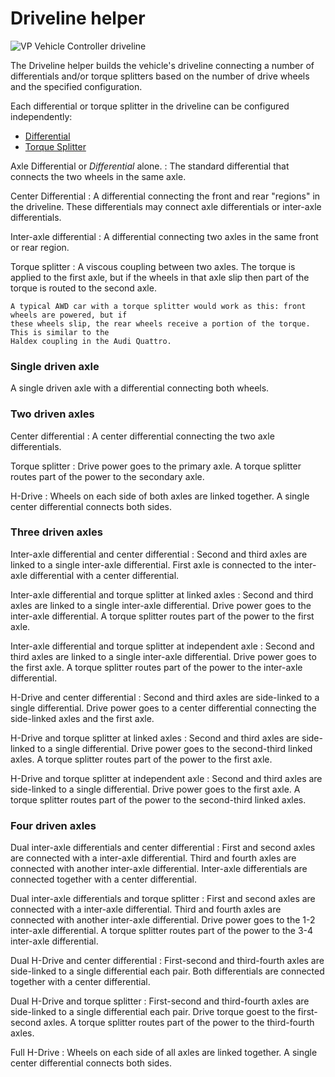 # Driveline helper

![VP Vehicle Controller driveline](/img/blocks/vpp-driveline-inspector.png)

The Driveline helper builds the vehicle's driveline connecting a number of differentials and/or
torque splitters based on the number of drive wheels and the specified configuration.

Each differential or torque splitter in the driveline can be configured independently:

- [Differential](/blocks/differential/)
- [Torque Splitter](/blocks/torque-splitter/)

Axle Differential or _Differential_ alone.
:	The standard differential that connects the two wheels in the same axle.

Center Differential
:	A differential connecting the front and rear "regions" in the driveline. These differentials may
	connect axle differentials or inter-axle differentials.

Inter-axle differential
:	A differential connecting two axles in the same front or rear region.

Torque splitter
:	A viscous coupling between two axles. The torque is applied to the first axle, but if the wheels
	in that axle slip then part of the torque is routed to the second axle.

	A typical AWD car with a torque splitter would work as this: front wheels are powered, but if
	these wheels slip, the rear wheels receive a portion of the torque. This is similar to the
	Haldex coupling in the Audi Quattro.

### Single driven axle

A single driven axle with a differential connecting both wheels.

<canvas id="fig1" class="img-responsive" width="224px" height="102px">
<!-- width and height here must be the same as the canvas will have, being:
	16 pixels per square in X
	17 pixels per square in Y
-->
</canvas>
<script type="text/javascript">
	var drawCanvas = function()
		{
		var chart = new drivelinechartcanvas("fig1", 14, 6);

		chart.originX = 3;
		chart.originY = -2;
		chart.AxleTop ( 0, 0 );
		chart.TorqueInputTop ( 4, 0 );
		chart.Text ( 4, -4, "Axle differential" );
		}

	if (window.addEventListener) window.addEventListener('load', drawCanvas, false);
	else if (window.attachEvent) window.attachEvent('onload', drawCanvas);
</script>

### Two driven axles

Center differential
:	A center differential connecting the two axle differentials.

Torque splitter
:	Drive power goes to the primary axle. A torque splitter routes part of the power to the
	secondary axle.

H-Drive
:	Wheels on each side of both axles are linked together. A single center differential connects
	both sides.

<canvas id="fig2" class="img-responsive" width="576px" height="289px">
<!-- width and height here must be the same as the canvas will have, being:
	16 pixels per square in X
	17 pixels per square in Y
-->
</canvas>
<script type="text/javascript">
	var drawCanvas = function()
		{
		var chart = new drivelinechartcanvas("fig2", 36, 17);

		chart.originX = 3;
		chart.originY = -2;
		chart.Text ( 4, -14, "Center differential" );

		chart.AxleBottom ( 0, 0 );
		chart.AxleTop ( 0, -10 );
		chart.Differential ( 3, -5 );
		chart.ShaftTop ( 3, -5 );
		chart.ShaftBottom ( 3, -5 );
		chart.ShaftRight ( 3, -5 );
		chart.ConnectY ( 4, -2, -3 );
		chart.ConnectY ( 4, -7, -3 );
		chart.TorqueInputRightTop ( 5, -6 );

		chart.originX = 14;
		chart.originY = -2;
		chart.Text ( 4, -14, "Torque splitter" );

		chart.AxleBottom ( 0, 0 );
		chart.AxleTop ( 0, -10 );
		chart.TorqueSplitter ( 3, -3 );
		chart.ShaftTop ( 3, -3 );
		chart.ShaftBottom ( 3, -3 );
		chart.ShaftRight ( 3, -3 );
		chart.ConnectY ( 4, -2, -1 );
		chart.ConnectY ( 4, -5, -5 );
		chart.TorqueInputRightTop ( 5, -4 );

		chart.originX = 25;
		chart.originY = -2;
		chart.Text ( 4, -14, "H-Drive" );

		chart.WheelLeft ( 0, 0, 1 );
		chart.WheelLeft ( 0, -10, 1 );
		chart.WheelRight ( 7, 0, 1 );
		chart.WheelRight ( 7, -10, 1 );
		chart.Differential ( 3, -5 );
		chart.ShaftLeft ( 3, -5 );
		chart.ShaftRight ( 3, -5 );
		chart.ShaftTop ( 3, -5 );
		chart.TorqueInputTop ( 4, -5 );
		chart.ConnectY ( 2, -1, -10 );
		chart.ConnectY ( 6, -1, -10 );
		chart.ConnectX ( 2, -6, 1 );
		chart.ConnectX ( 5, -6, 1 );
		}

	if (window.addEventListener) window.addEventListener('load', drawCanvas, false);
	else if (window.attachEvent) window.attachEvent('onload', drawCanvas);
</script>

### Three driven axles

Inter-axle differential and center differential
:	Second and third axles are linked to a single inter-axle differential. First axle is
	connected to the inter-axle differential with a center differential.

Inter-axle differential and torque splitter at linked axles
:	Second and third axles are linked to a single inter-axle differential. Drive power goes to the
 	inter-axle differential. A torque splitter routes part of the power to the first axle.

Inter-axle differential and torque splitter at independent axle
:	Second and third axles are linked to a single inter-axle differential. Drive power goes to the
 	first axle. A torque splitter routes part of the power to the inter-axle differential.

H-Drive and center differential
:	Second and third axles are side-linked to a single differential. Drive power goes to a center
	differential connecting the side-linked axles and the first axle.

H-Drive and torque splitter at linked axles
:	Second and third axles are side-linked to a single differential. Drive power goes to the
	second-third linked axles. A torque splitter routes part of the power to the first axle.

H-Drive and torque splitter at independent axle
:	Second and third axles are side-linked to a single differential. Drive power goes to the first
	axle. A torque splitter routes part of the power to the second-third linked axles.

<canvas id="fig3-1" class="img-responsive" width="608px" height="357px">
<!-- width and height here must be the same as the canvas will have, being:
	16 pixels per square in X
	17 pixels per square in Y
-->
</canvas>
<script type="text/javascript">
	var drawCanvas = function()
		{
		var chart = new drivelinechartcanvas("fig3-1", 38, 21);

		chart.originX = 3;
		chart.originY = -2;
		chart.Text ( 4, -17, "Inter-axle differential and\ncenter differential" );
		<!-- chart.DrawRulers (); -->

		chart.AxleBottom ( 0, 0 );
		chart.InterAxleGroup ( 0, -8 );

		chart.Differential ( 3, -5 );
		chart.ShaftTop ( 3, -5 );
		chart.ShaftBottom ( 3, -5 );
		chart.ShaftRight ( 3, -5 );
		chart.ConnectY ( 4, -2, -3 );
		chart.ConnectX ( 4, -7, -2 );
		chart.ConnectY ( 2, -7, -4 );
		chart.ConnectX ( 2, -11, 1 );
		chart.TorqueInputRightTop ( 5, -6 );

		chart.originX = 15;
		chart.originY = -2;
		chart.Text ( 4, -18, "Inter-axle differential and\ntorque splitter\nat linked axles" );
		<!-- chart.DrawRulers (); -->

		chart.AxleBottom ( 0, 0 );
		chart.InterAxleGroup ( 0, -8 );

		chart.TorqueSplitterDown ( 3, -5 );
		chart.ShaftTop ( 3, -5 );
		chart.ShaftBottom ( 3, -5 );
		chart.ShaftRight ( 3, -5 );
		chart.ConnectY ( 4, -2, -3 );
		chart.ConnectX ( 4, -7, -2 );
		chart.ConnectY ( 2, -7, -4 );
		chart.ConnectX ( 2, -11, 1 );
		chart.TorqueInputRightTop ( 5, -6 );

		chart.originX = 27;
		chart.originY = -2;
		chart.Text ( 4, -18, "Inter-axle differential and\ntorque splitter at\nindependent axle" );
		<!-- chart.DrawRulers (); -->

		chart.AxleBottom ( 0, 0 );
		chart.InterAxleGroup ( 0, -8 );

		chart.TorqueSplitter ( 3, -3 );
		chart.ShaftTop ( 3, -3 );
		chart.ShaftBottom ( 3, -3 );
		chart.ShaftRight ( 3, -3 );
		chart.ConnectY ( 4, -2, -1 );
		chart.ConnectY ( 4, -5, -2 );
		chart.ConnectX ( 4, -7, -2 );
		chart.ConnectY ( 2, -7, -4 );
		chart.ConnectX ( 2, -11, 1 );
		chart.TorqueInputRightTop ( 5, -4 );
		}

	if (window.addEventListener) window.addEventListener('load', drawCanvas, false);
	else if (window.attachEvent) window.attachEvent('onload', drawCanvas);
</script>

<canvas id="fig3-2" class="img-responsive" width="608px" height="357px">
<!-- width and height here must be the same as the canvas will have, being:
	16 pixels per square in X
	17 pixels per square in Y
-->
</canvas>
<script type="text/javascript">
	var drawCanvas = function()
		{
		var chart = new drivelinechartcanvas("fig3-2", 38, 21);

		chart.originX = 3;
		chart.originY = -2;
		chart.Text ( 4, -17, "H-Drive and\ncenter differential" );

		chart.AxleBottom ( 0, 0 );
		chart.HDriveGroupTop ( 0, -8 );
		chart.Differential ( 3, -5 );
		chart.ShaftTop ( 3, -5 );
		chart.ShaftBottom ( 3, -5 );
		chart.ShaftRight ( 3, -5 );
		chart.ConnectY ( 4, -2, -3 );
		chart.ConnectY ( 4, -7, -3 );
		chart.TorqueInputRightTop ( 5, -6 );

		chart.originX = 15;
		chart.originY = -2;
		chart.Text ( 4, -18, "H-Drive and\ntorque splitter\nat linked axles" );

		chart.AxleBottom ( 0, 0 );
		chart.HDriveGroupTop ( 0, -8 );
		chart.TorqueSplitterDown ( 3, -7 );
		chart.ShaftTop ( 3, -7 );
		chart.ShaftBottom ( 3, -7 );
		chart.ShaftRight ( 3, -7 );
		chart.ConnectY ( 4, -2, -5 );
		chart.ConnectY ( 4, -9, -1 );
		chart.TorqueInputRightTop ( 5, -8 );

		chart.originX = 27;
		chart.originY = -2;
		chart.Text ( 4, -18, "H-Drive and\ntorque splitter at\nindependent axle" );

		chart.AxleBottom ( 0, 0 );
		chart.HDriveGroupTop ( 0, -8 );
		chart.TorqueSplitter ( 3, -3 );
		chart.ShaftTop ( 3, -3 );
		chart.ShaftBottom ( 3, -3 );
		chart.ShaftRight ( 3, -3 );
		chart.ConnectY ( 4, -2, -1 );
		chart.ConnectY ( 4, -5, -5 );
		chart.TorqueInputRightTop ( 5, -4 );
		}

	if (window.addEventListener) window.addEventListener('load', drawCanvas, false);
	else if (window.attachEvent) window.attachEvent('onload', drawCanvas);
</script>

### Four driven axles

Dual inter-axle differentials and center differential
:	First and second axles are connected with a inter-axle differential. Third and fourth axles are
	connected with another inter-axle differential. Inter-axle differentials are connected together
	with a center differential.

Dual inter-axle differentials and torque splitter
:	First and second axles are connected with a inter-axle differential. Third and fourth axles are
	connected with another inter-axle differential. Drive power goes to the 1-2 inter-axle
	differential. A torque splitter routes part of the power to the 3-4 inter-axle differential.

Dual H-Drive and center differential
:	First-second and third-fourth axles are side-linked to a single differential each pair. Both
	differentials are connected together with a center differential.

Dual H-Drive and torque splitter
:	First-second and third-fourth axles are side-linked to a single differential each pair. Drive
	torque goest to the first-second axles. A torque splitter routes part of the power to the
	third-fourth axles.

Full H-Drive
:	Wheels on each side of all axles are linked together. A single center differential connects both
	sides.

<canvas id="fig4-1" class="img-responsive" width="432px" height="374px">
<!-- width and height here must be the same as the canvas will have, being:
	16 pixels per square in X
	17 pixels per square in Y
-->
</canvas>
<script type="text/javascript">
	var drawCanvas = function()
		{
		var chart = new drivelinechartcanvas("fig4-1", 27, 22);

		chart.originX = 3;
		chart.originY = -2;
		chart.Text ( 4, -19, "Dual inter-axle differentials\nand center differential" );

		chart.InterAxleGroup ( 0, 0 );
		chart.InterAxleGroup ( 0, -10 );
		chart.ConnectX ( 2, -3, 1 );
		chart.ConnectX ( 2, -13, 1 );
		chart.ConnectY ( 2, -3, -4 );
		chart.ConnectY ( 2, -13, 4 );
		chart.Differential ( 1, -7 );
		chart.ShaftTop ( 1, -7 );
		chart.ShaftBottom ( 1, -7 );
		chart.ShaftRight ( 1, -7 );
		chart.TorqueInputRightTop ( 3, -8 );

		chart.originX = 16;
		chart.originY = -2;
		chart.Text ( 4, -19, "Dual inter-axle differentials\nand torque splitter" );

		chart.InterAxleGroup ( 0, 0 );
		chart.InterAxleGroup ( 0, -10 );
		chart.ConnectX ( 2, -3, 1 );
		chart.ConnectX ( 2, -13, 1 );
		chart.ConnectY ( 2, -3, -4 );
		chart.ConnectY ( 2, -13, 4 );
		chart.TorqueSplitter ( 1, -7 );
		chart.ShaftTop ( 1, -7 );
		chart.ShaftBottom ( 1, -7 );
		chart.ShaftRight ( 1, -7 );
		chart.TorqueInputRightTop ( 3, -8 );
		}

	if (window.addEventListener) window.addEventListener('load', drawCanvas, false);
	else if (window.attachEvent) window.attachEvent('onload', drawCanvas);
</script>

<canvas id="fig4-2" class="img-responsive" width="640px" height="374px">
<!-- width and height here must be the same as the canvas will have, being:
	16 pixels per square in X
	17 pixels per square in Y
-->
</canvas>
<script type="text/javascript">
	var drawCanvas = function()
		{
		var chart = new drivelinechartcanvas("fig4-2", 40, 22);

		chart.originX = 3;
		chart.originY = -2;
		chart.Text ( 4, -19, "Dual H-Drive\nand center differential" );

		chart.HDriveGroupBottom ( 0, 0 );
		chart.HDriveGroupTop ( 0, -10 );
		chart.ConnectY ( 4, -4, -3 );
		chart.ConnectY ( 4, -12, 3 );
		chart.Differential ( 3, -7 );
		chart.ShaftTop ( 3, -7 );
		chart.ShaftBottom ( 3, -7 );
		chart.ShaftRight ( 3, -7 );
		chart.TorqueInputRightTop ( 5, -8 );

		chart.originX = 16;
		chart.originY = -2;
		chart.Text ( 4, -19, "Dual H-Drive\nand torque splitter" );

		chart.HDriveGroupBottom ( 0, 0 );
		chart.HDriveGroupTop ( 0, -10 );
		chart.ConnectY ( 4, -4, -2 );
		chart.ConnectY ( 4, -12, 4 );
		chart.TorqueSplitter ( 3, -6 );
		chart.ShaftTop ( 3, -6 );
		chart.ShaftBottom ( 3, -6 );
		chart.ShaftRight ( 3, -6 );
		chart.TorqueInputRightTop ( 5, -7 );

		chart.originX = 29;
		chart.originY = -2;
		chart.Text ( 4, -18, "Full H-Drive" );

		chart.WheelLeft ( 0, 0, 1 );
		chart.WheelLeft ( 0, -4, 1 );
		chart.WheelLeft ( 0, -10, 1 );
		chart.WheelLeft ( 0, -14, 1 );
		chart.WheelRight ( 7, 0, 1 );
		chart.WheelRight ( 7, -4, 1 );
		chart.WheelRight ( 7, -10, 1 );
		chart.WheelRight ( 7, -14, 1 );

		chart.ConnectY ( 2, -1, -14 );
		chart.ConnectY ( 6, -1, -14 );
		chart.Differential ( 3, -7 );
		chart.ShaftTop ( 3, -7 );
		chart.ShaftRight ( 3, -7 );
		chart.ShaftLeft ( 3, -7 );
		chart.ConnectX ( 2, -8, 1 );
		chart.ConnectX ( 5, -8, 1 );
		chart.TorqueInputTop ( 4, -7 );
		}

	if (window.addEventListener) window.addEventListener('load', drawCanvas, false);
	else if (window.attachEvent) window.attachEvent('onload', drawCanvas);
</script>

